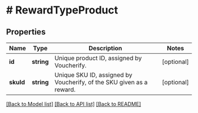# # RewardTypeProduct

## Properties

Name | Type | Description | Notes
------------ | ------------- | ------------- | -------------
**id** | **string** | Unique product ID, assigned by Voucherify. | [optional]
**skuId** | **string** | Unique SKU ID, assigned by Voucherify, of the SKU given as a reward. | [optional]

[[Back to Model list]](../../README.md#models) [[Back to API list]](../../README.md#endpoints) [[Back to README]](../../README.md)
